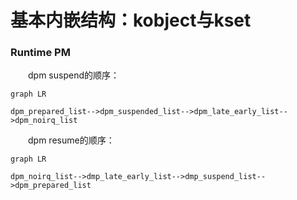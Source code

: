 # 基本内嵌结构：kobject与kset
### Runtime PM

&emsp;&emsp;dpm suspend的顺序：

```mermaid
graph LR

dpm_prepared_list-->dpm_suspended_list-->dpm_late_early_list-->dpm_noirq_list
```

&emsp;&emsp;dpm resume的顺序：

```mermaid
graph LR

dpm_noirq_list-->dmp_late_early_list-->dmp_suspend_list-->dpm_prepared_list
```

